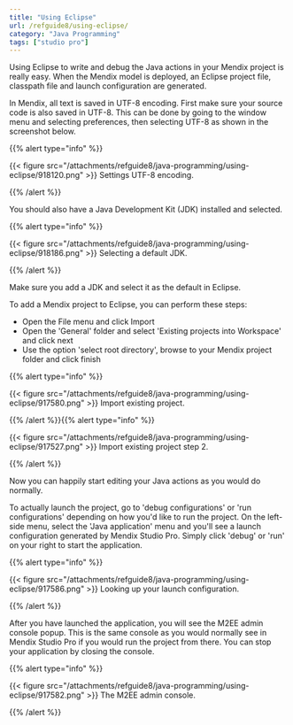 ```yaml
---
title: "Using Eclipse"
url: /refguide8/using-eclipse/
category: "Java Programming"
tags: ["studio pro"]
---
```


Using Eclipse to write and debug the Java actions in your Mendix project is really easy. When the Mendix model is deployed, an Eclipse project file, classpath file and launch configuration are generated.

In Mendix, all text is saved in UTF-8 encoding. First make sure your source code is also saved in UTF-8\. This can be done by going to the window menu and selecting preferences, then selecting UTF-8 as shown in the screenshot below.

{{% alert type="info" %}}

{{< figure src="/attachments/refguide8/java-programming/using-eclipse/918120.png" >}}
Settings UTF-8 encoding.

{{% /alert %}}

You should also have a Java Development Kit (JDK) installed and selected.

{{% alert type="info" %}}

{{< figure src="/attachments/refguide8/java-programming/using-eclipse/918186.png" >}}
Selecting a default JDK.

{{% /alert %}}

Make sure you add a JDK and select it as the default in Eclipse.

To add a Mendix project to Eclipse, you can perform these steps:

*   Open the File menu and click Import
*   Open the 'General' folder and select 'Existing projects into Workspace' and click next
*   Use the option 'select root directory', browse to your Mendix project folder and click finish

{{% alert type="info" %}}

{{< figure src="/attachments/refguide8/java-programming/using-eclipse/917580.png" >}}
Import existing project.

{{% /alert %}}{{% alert type="info" %}}

{{< figure src="/attachments/refguide8/java-programming/using-eclipse/917527.png" >}}
Import existing project step 2.

{{% /alert %}}

Now you can happily start editing your Java actions as you would do normally.

To actually launch the project, go to 'debug configurations' or 'run configurations' depending on how you'd like to run the project. On the left-side menu, select the 'Java application' menu and you'll see a launch configuration generated by Mendix Studio Pro. Simply click 'debug' or 'run' on your right to start the application.

{{% alert type="info" %}}

{{< figure src="/attachments/refguide8/java-programming/using-eclipse/917586.png" >}}
Looking up your launch configuration.

{{% /alert %}}

After you have launched the application, you will see the M2EE admin console popup. This is the same console as you would normally see in Mendix Studio Pro if you would run the project from there. You can stop your application by closing the console.

{{% alert type="info" %}}

{{< figure src="/attachments/refguide8/java-programming/using-eclipse/917582.png" >}}
The M2EE admin console.

{{% /alert %}}

